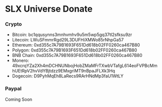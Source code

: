 # SLX Universe Donate

### Crypto
- Bitcoin: bc1qqusynns3mnhvmhv9u5m5wp5gq37tl2sfksu9zr
- Litecoin:  LWuSFmmrRgd29L3DUFHiXMWo85rNhpGa57
- Ethereum: 0xd355c7A79B1693F651Dd618b02FF0260ca467B80
- Polygon: 0xd355c7A79B1693F651Dd618b02FF0260ca467B80
- BNB Chain: 0xd355c7A79B1693F651Dd618b02FF0260ca467B80
- Monero: 49xcrqYZa2Xh4mDCHNUNbojHobZMaMFrTXwbVTafgL614eoFVPBcMmhUEtRpV2hvVdYBjtdzz9EMxgriMT9nBpaJFLXk3Hq
- Dogecoin: D9PyhMqEh8LaRecs9RArHNdMp3faU1WtLY

### Paypal
Coming Soon
